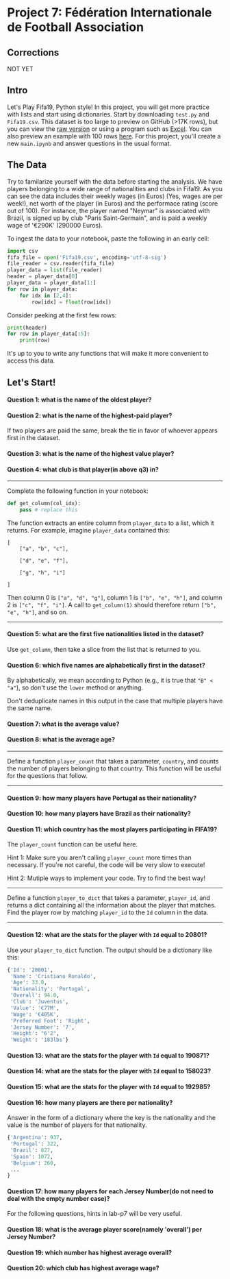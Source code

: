 # Project 7: Fédération Internationale de Football Association

## Corrections

NOT YET

## Intro

Let's Play Fifa19, Python style!  In this project, you will get more
practice with lists and start using dictionaries.  Start by
downloading `test.py` and `Fifa19.csv`.  This dataset is too large to
preview on GitHub (>17K rows), but you can view the
[raw version](https://github.com/tylerharter/cs301-projects/raw/master/fall19/p7/Fifa19.csv)
or using a program such as [Excel](https://github.com/tylerharter/cs301-projects/blob/master/fall19/p7/excel.md).
You can also preview an example with 100 rows [here](https://github.com/tylerharter/cs301-projects/blob/master/spring19/p7/preview.csv).
For this project, you'll create a new `main.ipynb` and answer
questions in the usual format.

## The Data

Try to familarize yourself with the data before starting the
analysis. We have players belonging to a wide range of nationalities
and clubs in Fifa19. As you can see the data includes their
weekly wages (in Euros) (Yes, wages are per week!), net worth of the
player (in Euros) and the performace rating (score out of 100). For
instance, the player named "Neymar" is associated with Brazil, is
signed up by club "Paris Saint-Germain", and is paid a weekly wage of '€290K'
(290000 Euros).

To ingest the data to your notebook, paste the following in an early cell:

```python
import csv
fifa_file = open('Fifa19.csv', encoding='utf-8-sig')
file_reader = csv.reader(fifa_file)
player_data = list(file_reader)
header = player_data[0]
player_data = player_data[1:]
for row in player_data:
    for idx in [2,4]:
        row[idx] = float(row[idx])
```

Consider peeking at the first few rows:
```python
print(header)
for row in player_data[:5]:
    print(row)
```

It's up to you to write any functions that will make it more
convenient to access this data.

## Let's Start!

#### Question 1: what is the name of the oldest player?

#### Question 2: what is the name of the highest-paid player?

If two players are paid the same, break the tie in favor of whoever
appears first in the dataset.

#### Question 3: what is the name of the highest value player?

#### Question 4: what club is that player(in above q3) in?

---

Complete the following function in your notebook:

```python
def get_column(col_idx):
    pass # replace this
```

The function extracts an entire column from `player_data` to a list, which
it returns.  For example, imagine `player_data` contained this:

```
[
    ["a", "b", "c"],

    ["d", "e", "f"],

    ["g", "h", "i"]

]
```

Then column 0 is `["a", "d", "g"]`, column 1 is `["b", "e", "h"]`, and
column 2 is `["c", "f", "i"]`.  A call to `get_column(1)` should
therefore return `["b", "e", "h"]`, and so on.

----

#### Question 5: what are the first five nationalities listed in the dataset?

Use `get_column`, then take a slice from the list that is returned to you.

#### Question 6: which five names are alphabetically first in the dataset?

By alphabetically, we mean according to Python (e.g., it is true that
`"B" < "a"`), so don't use the `lower` method or anything.

Don't deduplicate names in this output in the case that multiple
players have the same name.

#### Question 7: what is the average value?

#### Question 8: what is the average age?

---

Define a function `player_count` that takes a parameter, `country`,
and counts the number of players belonging to that country. This
function will be useful for the questions that follow.

---

#### Question 9: how many players have Portugal as their nationality?

#### Question 10: how many players have Brazil as their nationality?

#### Question 11: which country has the most players participating in FIFA19?

The `player_count` function can be useful here.

Hint 1: Make sure you aren't calling `player_count` more times than
necessary.  If you're not careful, the code will be very slow to
execute!

Hint 2: Mutiple ways to implement your code. Try to find the best way!

----

Define a function `player_to_dict` that takes a parameter,
`player_id`, and returns a dict containing all the information about
the player that matches.  Find the player row by matching `player_id`
to the `Id` column in the data.

---

#### Question 12: what are the stats for the player with `Id` equal to 20801?

Use your `player_to_dict` function.  The output should be a dictionary
like this:

```python
{'Id': '20801',
 'Name': 'Cristiano Ronaldo',
 'Age': 33.0,
 'Nationality': 'Portugal',
 'Overall': 94.0,
 'Club': 'Juventus',
 'Value': '€77M',
 'Wage': '€405K',
 'Preferred Foot': 'Right',
 'Jersey Number': '7',
 'Height': "6'2",
 'Weight': '183lbs'}
```

#### Question 13: what are the stats for the player with `Id` equal to 190871?

#### Question 14: what are the stats for the player with `Id` equal to 158023?

#### Question 15: what are the stats for the player with `Id` equal to 192985?

#### Question 16: how many players are there per nationality?

Answer in the form of a dictionary where the key is the nationality
and the value is the number of players for that nationality.

```python
{'Argentina': 937,
 'Portugal': 322,
 'Brazil': 827,
 'Spain': 1072,
 'Belgium': 260,
 ...
}
```

#### Question 17: how many players for each Jersey Number(do not need to deal with the empty number case)?

For the following questions, hints in lab-p7 will be very useful.

#### Question 18: what is the average player score(namely 'overall') per Jersey Number?

#### Question 19: which number has highest average overall?

#### Question 20: which club has highest average wage?
